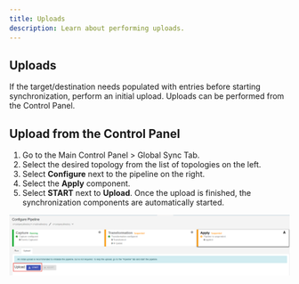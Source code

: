 ```yaml
---
title: Uploads
description: Learn about performing uploads. 
---
```


## Uploads

If the target/destination needs populated with entries before starting synchronization, perform an initial upload. Uploads can be performed from the Control Panel.

## Upload from the Control Panel

1. Go to the Main Control Panel > Global Sync Tab.
1. Select the desired topology from the list of topologies on the left.
1. Select **Configure** next to the pipeline on the right.
1. Select the **Apply** component.
1. Select **START** next to **Upload**. Once the upload is finished, the synchronization components are automatically started.

![Start an Upload](./media/image89.png)
